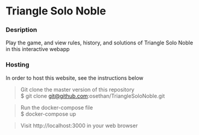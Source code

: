 # Triangle Solo Noble

### Desription
Play the game, and view rules, history, and solutions of Triangle Solo Noble in this interactive webapp

### Hosting
In order to host this website, see the instructions below

> Git clone the master version of this repository\
> $ git clone git@github.com:osethan/TriangleSoloNoble.git

> Run the docker-compose file\
> $ docker-compose up

> Visit http://localhost:3000 in your web browser
